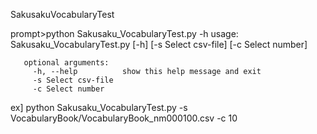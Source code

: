 SakusakuVocabularyTest

prompt>python Sakusaku_VocabularyTest.py -h
       usage: Sakusaku_VocabularyTest.py [-h] [-s Select csv-file] [-c Select number]

       optional arguments:
         -h, --help          show this help message and exit
         -s Select csv-file
         -c Select number
         
ex] python Sakusaku_VocabularyTest.py -s VocabularyBook/VocabularyBook_nm000100.csv -c 10

